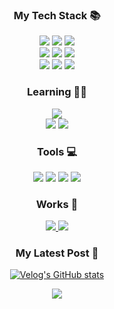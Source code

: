 <div align=center>
  
### My Tech Stack 📚
  <img src="https://img.shields.io/badge/TypeScript-3178C6?style=for-the-badge&logo=TypeScript&logoColor=white"/> 
  <img src="https://img.shields.io/badge/JavaScript-F7DF1E?style=for-the-badge&logo=JavaScript&logoColor=white"/> 
  <img src="https://img.shields.io/badge/React-61DAFB?style=for-the-badge&logo=React&logoColor=white"/>
  <br/>
  <img src="https://img.shields.io/badge/Redux-764ABC?style=for-the-badge&logo=Redux&logoColor=white"/>
  <img src="https://img.shields.io/badge/styled components-DB7093?style=for-the-badge&logo=styled-components&logoColor=white"/>
  <img src="https://img.shields.io/badge/Tailwind CSS-06B6D4?style=for-the-badge&logo=Tailwind CSS&logoColor=white"/>
  <br/>
  <img src="https://img.shields.io/badge/Firebase-F6820D?style=for-the-badge&logo=Firebase&logoColor=white"/>
  <img src="https://img.shields.io/badge/HTML5-E34F26?style=for-the-badge&logo=HTML5&logoColor=white"/>
  <img src="https://img.shields.io/badge/CSS3-1572B6?style=for-the-badge&logo=CSS3&logoColor=white"/>
  
### Learning 🧑‍💻
  <img src="https://img.shields.io/badge/Storybook-FF4785?style=for-the-badge&logo=Storybook&logoColor=white"/>
  <br/>
  <img src="https://img.shields.io/badge/Node.js-339933?style=for-the-badge&logo=Node.js&logoColor=white"/>
  <img src="https://img.shields.io/badge/GraphQL-E10098?style=for-the-badge&logo=GraphQL&logoColor=white"/>

### Tools 💻
  <img src="https://img.shields.io/badge/Visual Studio Code-007ACC?style=for-the-badge&logo=Visual Studio Code&logoColor=white"/> 
  <img src="https://img.shields.io/badge/Figma-F24E1E?style=for-the-badge&logo=Figma&logoColor=white"/> 
  <img src="https://img.shields.io/badge/Postman-FF6C37?style=for-the-badge&logo=Postman&logoColor=white"/>
  <a href="https://github.com/JaneChun">
    <img src="https://img.shields.io/badge/GitHub-181717?style=for-the-badge&logo=GitHub&logoColor=white"/>
  </a>

  
### Works 📖
  <a href="https://velog.io/@wlwl99">
    <img src="https://img.shields.io/badge/Velog-20C997?style=for-the-badge&logo=Velog&logoColor=white"/> 
  </a>
  <a href="https://codesandbox.io/u/JaneChun">
    <img src="https://img.shields.io/badge/CodeSandbox-151515?style=for-the-badge&logo=CodeSandbox&logoColor=white"/>
  </a> 

  
### My Latest Post 📄
<!-- BLOG-POST-LIST:START -->
<!-- BLOG-POST-LIST:END -->
  
[![Velog's GitHub stats](https://velog-readme-stats.vercel.app/api?name=wlwl99)](https://velog.io/@wlwl99)
  
 <img src="https://github-readme-stats.vercel.app/api?username=JaneChun&show_icons=true">

</div>
  
  
<!--
**JaneChun/JaneChun** is a ✨ _special_ ✨ repository because its `README.md` (this file) appears on your GitHub profile.

Here are some ideas to get you started:

- 🔭 I’m currently working on ...
- 🌱 I’m currently learning ...
- 👯 I’m looking to collaborate on ...
- 🤔 I’m looking for help with ...
- 💬 Ask me about ...
- 📫 How to reach me: ...
- 😄 Pronouns: ...
- ⚡ Fun fact: ...
-->
